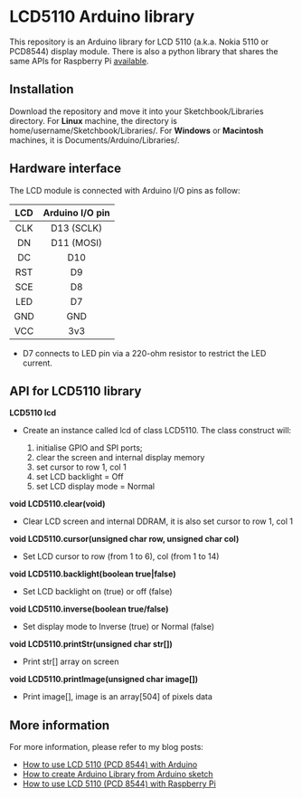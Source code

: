 # LCD5110 Arduino library
This repository is an Arduino library for LCD 5110 (a.k.a. Nokia 5110 or PCD8544) display module. There is also a python library that shares the same APIs for Raspberry Pi [available](https://github.com/e-tinkers/LCD-5110-Raspberry-Library).

## Installation

Download the repository and move it into your Sketchbook/Libraries directory. For **Linux** machine, the directory is home/username/Sketchbook/Libraries/. For **Windows** or **Macintosh** machines, it is Documents/Arduino/Libraries/.

## Hardware interface

The LCD module is connected with Arduino I/O pins as follow:

|**LCD** |**Arduino I/O pin** |
|:------:|:-----------------:|  
|CLK|D13 (SCLK)|
|DN|D11 (MOSI)|  
|DC|D10|
|RST|D9|  
|SCE|D8|  
|LED|D7|  
|GND|GND|  
|VCC|3v3|

* D7 connects to LED pin via a 220-ohm resistor to restrict the LED current.

## API for LCD5110 library


**LCD5110 lcd**
- Create an instance called lcd of class LCD5110\. The class construct will:

    1. initialise GPIO and SPI ports;
    2. clear the screen and internal display memory
    3. set cursor to row 1, col 1
    4. set LCD backlight = Off
    5. set LCD display mode = Normal


**void LCD5110.clear(void)**
- Clear LCD screen and internal DDRAM, it is also set cursor to row 1, col 1


**void LCD5110.cursor(unsigned char row, unsigned char col)**
- Set LCD cursor to row (from 1 to 6), col (from 1 to 14)


**void LCD5110.backlight(boolean true|false)**
- Set LCD backlight on (true) or off (false)


**void LCD5110.inverse(boolean true/false)**
- Set display mode to Inverse (true) or Normal (false)


**void LCD5110.printStr(unsigned char str[])**
- Print str[] array on screen


**void LCD5110.printImage(unsigned char image[])**
- Print image[], image is an array[504] of pixels data

## More information

For more information, please refer to my blog posts:
- [How to use LCD 5110 (PCD 8544) with Arduino](https://www.e-tinkers.com/2017/11/how-to-use-lcd-5110-pcd-8544-with-arduino/)
- [How to create Arduino Library from Arduino sketch](https://www.e-tinkers.com/2017/12/how-to-create-arduino-library-from-arduino-sketch/)
- [How to use LCD 5110 (PCD 8544) with Raspberry Pi](https://www.e-tinkers.com/2017/11/how-to-use-lcd-5110-pcd-8544-with-raspberry-pi/)
